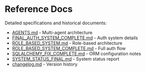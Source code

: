 # Reference Docs

Detailed specifications and historical documents:

- [AGENTS.md](AGENTS.md) - Multi-agent architecture
- [FINAL_AUTH_SYSTEM_COMPLETE.md](FINAL_AUTH_SYSTEM_COMPLETE.md) - Auth system details
- [ROLE_BASED_SYSTEM.md](ROLE_BASED_SYSTEM.md) - Role-based architecture
- [ROLE_BASED_SYSTEM_COMPLETE.md](ROLE_BASED_SYSTEM_COMPLETE.md) - Full auth flow
- [SQLALCHEMY_FIX_COMPLETE.md](SQLALCHEMY_FIX_COMPLETE.md) - ORM configuration notes
- [SYSTEM_STATUS_FINAL.md](SYSTEM_STATUS_FINAL.md) - System status report
- [changelog.md](changelog.md) - Version history
